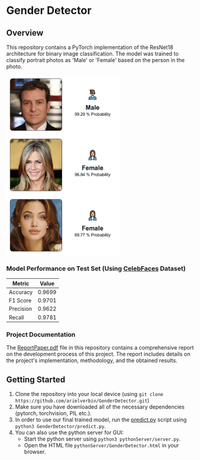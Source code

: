 # Gender Detector

## Overview
This repository contains a PyTorch implementation of the ResNet18 architecture for binary image classification. The model was trained to classify portrait photos as 'Male' or 'Female' based on the person in the photo.

<p>
  <img src="images/dani.png" alt="example2" width="300">
  <img src="images/jennifer.png" alt="example3" width="300">
  <img src="images/angelina.png" alt="example1" width="300">
</p>

### Model Performance on Test Set (Using [CelebFaces](https://www.kaggle.com/datasets/jessicali9530/celeba-dataset/) Dataset)

| Metric       | Value  |
|--------------|--------|
| Accuracy     | 0.9699 |
| F1 Score     | 0.9701 |
| Precision    | 0.9622 |
| Recall       | 0.9781 |


### Project Documentation
The [ReportPaper.pdf](ReportPaper.pdf) file in this repository contains a comprehensive report on the development process of this project. The report includes details on the project's implementation, methodology, and the obtained results.


## Getting Started
1. Clone the repository into your local device (using ```git clone https://github.com/arielverbin/GenderDetector.git```)
2. Make sure you have downloaded all of the necessary dependencies (pytorch, torchvision, PIL etc.).
3. In order to use our final trained model, run the [predict.py](GenderDetector/predict.py) script using ```python3 GenderDetector/predict.py```.
4. You can also use the python server for GUI:
   - Start the python server using ```python3 pythonServer/server.py```.
   - Open the HTML file ```pythonServer/GenderDetector.html``` in your browser.
  
   
